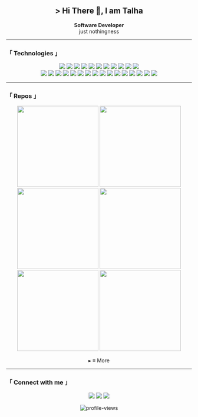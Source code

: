 <h2 align="center"> > Hi There 👋, I am Talha </h2>

<p align="center">
 <b>Software Developer</b>
<br>
  just nothingness
</p>

---

### 「 Technologies 」

<p align="center">
  <img src="https://img.shields.io/badge/-JavaScript-F7DF1E?style=flat&logo=javascript&logoColor=black" />
  <img src="https://img.shields.io/badge/-React-20232A?style=flat&logo=react" />
  <img src="https://img.shields.io/badge/-NextJS-000?style=flat&logo=next.js" />
  <img src="https://img.shields.io/badge/-TypeScript-3178C6?style=flat&logo=typescript" />
  <img src="https://img.shields.io/badge/-Java-007396?style=flat&logo=java" />
  <img src="https://img.shields.io/badge/-Flutter-02569B?style=flat&logo=flutter" />
  <img src="https://img.shields.io/badge/-Dart-0175C2?style=flat&logo=dart" />
  <img src="https://img.shields.io/badge/-HTML-E34F26?style=flat&logo=html5" />
  <img src="https://img.shields.io/badge/-CSS-1572B6?style=flat&logo=css3" />
  <img src="https://img.shields.io/badge/-Sass-CC6699?style=flat&logo=sass" />
  <img src="https://img.shields.io/badge/-Tailwind-38B2AC?style=flat&logo=tailwind-css" />
  <br>
  <img src="https://img.shields.io/badge/-Git-F05032?style=flat&logo=git" />
  <img src="https://img.shields.io/badge/-JSON-000000?style=flat&logo=json" />
  <img src="https://img.shields.io/badge/-Linux-FCC624?style=flat&logo=linux" />
  <img src="https://img.shields.io/badge/-Firebase-FFCA28?style=flat&logo=firebase" />
  <img src="https://img.shields.io/badge/-React%20Query-FF4154?style=flat&logo=react-query" />
  <img src="https://img.shields.io/badge/-Redux-764ABC?style=flat&logo=redux" />
  <img src="https://img.shields.io/badge/-Context%20API-20232A?style=flat&logo=react" />
  <img src="https://img.shields.io/badge/-Formik-EC5990?style=flat" />
  <img src="https://img.shields.io/badge/-React%20Hook%20Form-EC5990?style=flat" />
  <img src="https://img.shields.io/badge/-Yup-4B5563?style=flat" />
  <img src="https://img.shields.io/badge/-Zod-4B5563?style=flat" />
  <img src="https://img.shields.io/badge/-Webpack-8DD6F9?style=flat&logo=webpack" />
  <img src="https://img.shields.io/badge/-Storybook-FF4785?style=flat&logo=storybook" />
  <img src="https://img.shields.io/badge/-React%20Dev%20Tool-20232A?style=flat&logo=react" />
  <img src="https://img.shields.io/badge/-Framer%20Motion-EF4A7B?style=flat" />
  <img src="https://img.shields.io/badge/-Figma-F24E1E?style=flat&logo=figma" />
</p>

---

### 「 Repos 」

<p align="center">
  <a href="https://github.com/aleynaeser/portfolio"><img width="220" src="https://github-readme-stats.vercel.app/api/pin/?username=aleynaeser&repo=portfolio&theme=dark" /></a>
  <a href="https://github.com/aleynaeser/daily-news"><img width="220" src="https://github-readme-stats.vercel.app/api/pin/?username=aleynaeser&repo=daily-news&theme=dark" /></a>
  <br>
  <a href="https://github.com/aleynaeser/password-metric-app"><img width="220" src="https://github-readme-stats.vercel.app/api/pin/?username=aleynaeser&repo=password-metric-app&theme=dark" /></a>
  <a href="https://github.com/aleynaeser/budget-management-app"><img width="220" src="https://github-readme-stats.vercel.app/api/pin/?username=aleynaeser&repo=budget-management-app&theme=dark" /></a>
  <br>
  <a href="https://github.com/aleynaeser/flutter-ui-design-examples"><img width="220" src="https://github-readme-stats.vercel.app/api/pin/?username=aleynaeser&repo=flutter-ui-design-examples&theme=dark" /></a>
  <a href="https://github.com/aleynaeser/reddit-clone"><img width="220" src="https://github-readme-stats.vercel.app/api/pin/?username=aleynaeser&repo=reddit-clone&theme=dark" /></a>
</p>

<p align="center">▸ ≡ More</p>

---

### 「 Connect with me 」

<p align="center">
  <a href="mailto:ornek@mail.com"><img src="https://img.shields.io/badge/Mail-grey?style=for-the-badge" /></a>
  <a href="https://linkedin.com/in/kullaniciadi"><img src="https://img.shields.io/badge/Linkedin-grey?style=for-the-badge&logo=linkedin" /></a>
  <a href="https://yourwebsite.com"><img src="https://img.shields.io/badge/Website-grey?style=for-the-badge&logo=google-chrome" /></a>
</p>

<p align="center">
  <img src="https://komarev.com/ghpvc/?username=aleynaeser&label=visitors&color=grey&style=flat-square" alt="profile-views" />
</p>
